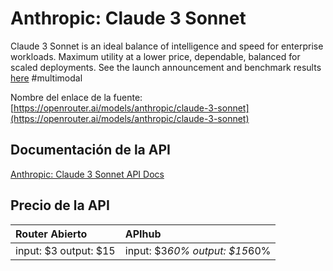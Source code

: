 # Anthropic: Claude 3 Sonnet

Claude 3 Sonnet is an ideal balance of intelligence and speed for enterprise workloads. Maximum utility at a lower price, dependable, balanced for scaled deployments.
See the launch announcement and benchmark results [here](https://www.anthropic.com/news/claude-3-family)
#multimodal

Nombre del enlace de la fuente: [https://openrouter.ai/models/anthropic/claude-3-sonnet](https://openrouter.ai/models/anthropic/claude-3-sonnet)

## Documentación de la API

[Anthropic: Claude 3 Sonnet API Docs](../apis/es/Anthropic:_Claude_3_Sonnet.md)

## Precio de la API

| Router Abierto | APIhub |
|:---|:---|
| input: $3 output: $15 | input: $3*60% output: $15*60% |
